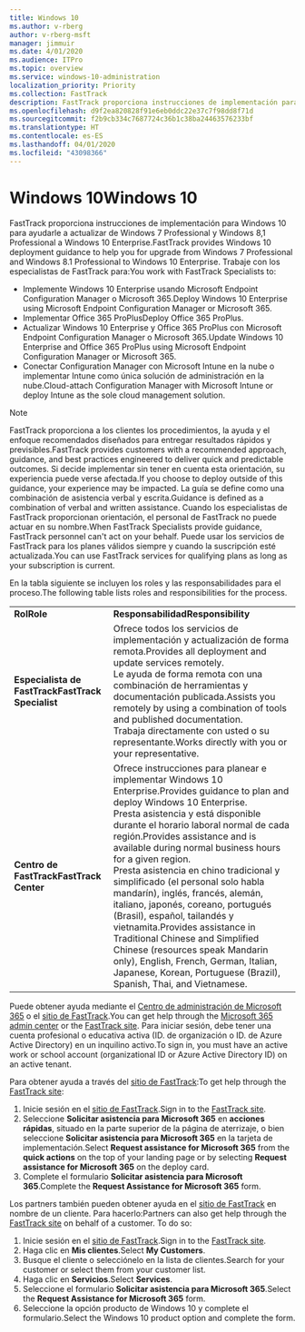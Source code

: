 ```yaml
---
title: Windows 10
ms.author: v-rberg
author: v-rberg-msft
manager: jimmuir
ms.date: 4/01/2020
ms.audience: ITPro
ms.topic: overview
ms.service: windows-10-administration
localization_priority: Priority
ms.collection: FastTrack
description: FastTrack proporciona instrucciones de implementación para Windows 10 para ayudarle a actualizar de Windows 7 Professional y Windows 8,1 Professional a Windows 10 Enterprise.
ms.openlocfilehash: d9f2ea820828f91e6eb0ddc22e37c7f98dd8f71d
ms.sourcegitcommit: f2b9cb334c7687724c36b1c38ba24463576233bf
ms.translationtype: HT
ms.contentlocale: es-ES
ms.lasthandoff: 04/01/2020
ms.locfileid: "43098366"
---
```

# <a name="windows-10"></a><span data-ttu-id="14b8d-103">Windows 10</span><span class="sxs-lookup"><span data-stu-id="14b8d-103">Windows 10</span></span>

<span data-ttu-id="14b8d-104">FastTrack proporciona instrucciones de implementación para Windows 10 para ayudarle a actualizar de Windows 7 Professional y Windows 8,1 Professional a Windows 10 Enterprise.</span><span class="sxs-lookup"><span data-stu-id="14b8d-104">FastTrack provides Windows 10 deployment guidance to help you for upgrade from Windows 7 Professional and Windows 8.1 Professional to Windows 10 Enterprise.</span></span> <span data-ttu-id="14b8d-105">Trabaje con los especialistas de FastTrack para:</span><span class="sxs-lookup"><span data-stu-id="14b8d-105">You work with FastTrack Specialists to:</span></span>

- <span data-ttu-id="14b8d-106">Implemente Windows 10 Enterprise usando Microsoft Endpoint Configuration Manager o Microsoft 365.</span><span class="sxs-lookup"><span data-stu-id="14b8d-106">Deploy Windows 10 Enterprise using Microsoft Endpoint Configuration Manager or Microsoft 365.</span></span>
- <span data-ttu-id="14b8d-107">Implementar Office 365 ProPlus</span><span class="sxs-lookup"><span data-stu-id="14b8d-107">Deploy Office 365 ProPlus.</span></span> 
- <span data-ttu-id="14b8d-108">Actualizar Windows 10 Enterprise y Office 365 ProPlus con Microsoft Endpoint Configuration Manager o Microsoft 365.</span><span class="sxs-lookup"><span data-stu-id="14b8d-108">Update Windows 10 Enterprise and Office 365 ProPlus using Microsoft Endpoint Configuration Manager or Microsoft 365.</span></span>
- <span data-ttu-id="14b8d-109">Conectar Configuration Manager con Microsoft Intune en la nube o implementar Intune como única solución de administración en la nube.</span><span class="sxs-lookup"><span data-stu-id="14b8d-109">Cloud-attach Configuration Manager with Microsoft Intune or deploy Intune as the sole cloud management solution.</span></span>
  
> [!NOTE]
> <span data-ttu-id="14b8d-110">FastTrack proporciona a los clientes los procedimientos, la ayuda y el enfoque recomendados diseñados para entregar resultados rápidos y previsibles.</span><span class="sxs-lookup"><span data-stu-id="14b8d-110">FastTrack provides customers with a recommended approach, guidance, and best practices engineered to deliver quick and predictable outcomes.</span></span> <span data-ttu-id="14b8d-111">Si decide implementar sin tener en cuenta esta orientación, su experiencia puede verse afectada.</span><span class="sxs-lookup"><span data-stu-id="14b8d-111">If you choose to deploy outside of this guidance, your experience may be impacted.</span></span> <span data-ttu-id="14b8d-112">La guía se define como una combinación de asistencia verbal y escrita.</span><span class="sxs-lookup"><span data-stu-id="14b8d-112">Guidance is defined as a combination of verbal and written assistance.</span></span> <span data-ttu-id="14b8d-113">Cuando los especialistas de FastTrack proporcionan orientación, el personal de FastTrack no puede actuar en su nombre.</span><span class="sxs-lookup"><span data-stu-id="14b8d-113">When FastTrack Specialists provide guidance, FastTrack personnel can't act on your behalf.</span></span> <span data-ttu-id="14b8d-114">Puede usar los servicios de FastTrack para los planes válidos siempre y cuando la suscripción esté actualizada.</span><span class="sxs-lookup"><span data-stu-id="14b8d-114">You can use FastTrack services for qualifying plans as long as your subscription is current.</span></span>  
    
<span data-ttu-id="14b8d-115">En la tabla siguiente se incluyen los roles y las responsabilidades para el proceso.</span><span class="sxs-lookup"><span data-stu-id="14b8d-115">The following table lists roles and responsibilities for the process.</span></span>

|||
|:-----|:-----|
|<span data-ttu-id="14b8d-116">**Rol**</span><span class="sxs-lookup"><span data-stu-id="14b8d-116">**Role**</span></span> <br/> |<span data-ttu-id="14b8d-117">**Responsabilidad**</span><span class="sxs-lookup"><span data-stu-id="14b8d-117">**Responsibility**</span></span> <br/> |
|<span data-ttu-id="14b8d-118">**Especialista de FastTrack**</span><span class="sxs-lookup"><span data-stu-id="14b8d-118">**FastTrack Specialist**</span></span> <br/> |<span data-ttu-id="14b8d-119">Ofrece todos los servicios de implementación y actualización de forma remota.</span><span class="sxs-lookup"><span data-stu-id="14b8d-119">Provides all deployment and update services remotely.</span></span>  <br/> <span data-ttu-id="14b8d-120">Le ayuda de forma remota con una combinación de herramientas y documentación publicada.</span><span class="sxs-lookup"><span data-stu-id="14b8d-120">Assists you remotely by using a combination of tools and published documentation.</span></span> <br/> <span data-ttu-id="14b8d-121">Trabaja directamente con usted o su representante.</span><span class="sxs-lookup"><span data-stu-id="14b8d-121">Works directly with you or your representative.</span></span>|
|<span data-ttu-id="14b8d-122">**Centro de FastTrack**</span><span class="sxs-lookup"><span data-stu-id="14b8d-122">**FastTrack Center**</span></span>  <br/> |<span data-ttu-id="14b8d-123">Ofrece instrucciones para planear e implementar Windows 10 Enterprise.</span><span class="sxs-lookup"><span data-stu-id="14b8d-123">Provides guidance to plan and deploy Windows 10 Enterprise.</span></span>   <br/> <span data-ttu-id="14b8d-124">Presta asistencia y está disponible durante el horario laboral normal de cada región.</span><span class="sxs-lookup"><span data-stu-id="14b8d-124">Provides assistance and is available during normal business hours for a given region.</span></span> <br/> <span data-ttu-id="14b8d-125">Presta asistencia en chino tradicional y simplificado (el personal solo habla mandarín), inglés, francés, alemán, italiano, japonés, coreano, portugués (Brasil), español, tailandés y vietnamita.</span><span class="sxs-lookup"><span data-stu-id="14b8d-125">Provides assistance in Traditional Chinese and Simplified Chinese (resources speak Mandarin only), English, French, German, Italian, Japanese, Korean, Portuguese (Brazil), Spanish, Thai, and Vietnamese.</span></span>|
 
<span data-ttu-id="14b8d-126">Puede obtener ayuda mediante el [Centro de administración de Microsoft 365](https://go.microsoft.com/fwlink/?linkid=2032704) o el [sitio de FastTrack](https://go.microsoft.com/fwlink/?linkid=780698).</span><span class="sxs-lookup"><span data-stu-id="14b8d-126">You can get help through the [Microsoft 365 admin center](https://go.microsoft.com/fwlink/?linkid=2032704) or the [FastTrack site](https://go.microsoft.com/fwlink/?linkid=780698).</span></span> <span data-ttu-id="14b8d-127">Para iniciar sesión, debe tener una cuenta profesional o educativa activa (ID. de organización o ID. de Azure Active Directory) en un inquilino activo.</span><span class="sxs-lookup"><span data-stu-id="14b8d-127">To sign in, you must have an active work or school account (organizational ID or Azure Active Directory ID) on an active tenant.</span></span> 

<span data-ttu-id="14b8d-128">Para obtener ayuda a través del [sitio de FastTrack](https://go.microsoft.com/fwlink/?linkid=780698):</span><span class="sxs-lookup"><span data-stu-id="14b8d-128">To get help through the [FastTrack site](https://go.microsoft.com/fwlink/?linkid=780698):</span></span> 
1.    <span data-ttu-id="14b8d-129">Inicie sesión en el [sitio de FastTrack](https://go.microsoft.com/fwlink/?linkid=780698).</span><span class="sxs-lookup"><span data-stu-id="14b8d-129">Sign in to the [FastTrack site](https://go.microsoft.com/fwlink/?linkid=780698).</span></span> 
2.    <span data-ttu-id="14b8d-130">Seleccione **Solicitar asistencia para Microsoft 365** en **acciones rápidas**, situado en la parte superior de la página de aterrizaje, o bien seleccione **Solicitar asistencia para Microsoft 365** en la tarjeta de implementación.</span><span class="sxs-lookup"><span data-stu-id="14b8d-130">Select **Request assistance for Microsoft 365** from the **quick actions** on the top of your landing page or by selecting **Request assistance for Microsoft 365** on the deploy card.</span></span>
3.    <span data-ttu-id="14b8d-131">Complete el formulario **Solicitar asistencia para Microsoft 365**.</span><span class="sxs-lookup"><span data-stu-id="14b8d-131">Complete the **Request Assistance for Microsoft 365** form.</span></span>
  
<span data-ttu-id="14b8d-p104">Los partners también pueden obtener ayuda en el [sitio de FastTrack](https://go.microsoft.com/fwlink/?linkid=780698) en nombre de un cliente. Para hacerlo:</span><span class="sxs-lookup"><span data-stu-id="14b8d-p104">Partners can also get help through the [FastTrack site](https://go.microsoft.com/fwlink/?linkid=780698) on behalf of a customer. To do so:</span></span>
1.    <span data-ttu-id="14b8d-134">Inicie sesión en el [sitio de FastTrack](https://go.microsoft.com/fwlink/?linkid=780698).</span><span class="sxs-lookup"><span data-stu-id="14b8d-134">Sign in to the [FastTrack site](https://go.microsoft.com/fwlink/?linkid=780698).</span></span> 
2.    <span data-ttu-id="14b8d-135">Haga clic en **Mis clientes**.</span><span class="sxs-lookup"><span data-stu-id="14b8d-135">Select **My Customers**.</span></span>
3.    <span data-ttu-id="14b8d-136">Busque el cliente o selecciónelo en la lista de clientes.</span><span class="sxs-lookup"><span data-stu-id="14b8d-136">Search for your customer or select them from your customer list.</span></span>
4.    <span data-ttu-id="14b8d-137">Haga clic en **Servicios**.</span><span class="sxs-lookup"><span data-stu-id="14b8d-137">Select **Services**.</span></span>
5.    <span data-ttu-id="14b8d-138">Seleccione el formulario **Solicitar asistencia para Microsoft 365**.</span><span class="sxs-lookup"><span data-stu-id="14b8d-138">Select the **Request Assistance for Microsoft 365** form.</span></span>
6.    <span data-ttu-id="14b8d-139">Seleccione la opción producto de Windows 10 y complete el formulario.</span><span class="sxs-lookup"><span data-stu-id="14b8d-139">Select the Windows 10 product option and complete the form.</span></span>
 
